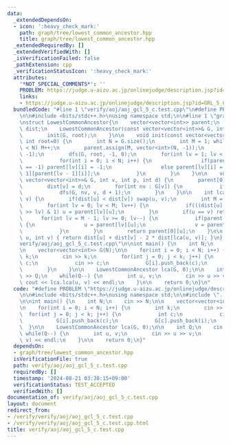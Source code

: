 ```yaml
---
data:
  _extendedDependsOn:
  - icon: ':heavy_check_mark:'
    path: graph/tree/lowest_common_ancestor.hpp
    title: graph/tree/lowest_common_ancestor.hpp
  _extendedRequiredBy: []
  _extendedVerifiedWith: []
  _isVerificationFailed: false
  _pathExtension: cpp
  _verificationStatusIcon: ':heavy_check_mark:'
  attributes:
    '*NOT_SPECIAL_COMMENTS*': ''
    PROBLEM: https://judge.u-aizu.ac.jp/onlinejudge/description.jsp?id=GRL_5_C&lang=ja
    links:
    - https://judge.u-aizu.ac.jp/onlinejudge/description.jsp?id=GRL_5_C&lang=ja
  bundledCode: "#line 1 \"verify/aoj/aoj_gcl_5_c.test.cpp\"\n#define PROBLEM \"https://judge.u-aizu.ac.jp/onlinejudge/description.jsp?id=GRL_5_C&lang=ja\"\
    \n\n#include <bits/stdc++.h>\nusing namespace std;\n\n#line 1 \"graph/tree/lowest_common_ancestor.hpp\"\
    \nstruct LowestCommonAncestor{\n    vector<vector<int>> parent;\n    vector<int>\
    \ dist;\n    LowestCommonAncestor(const vector<vector<int>>& G, int root=0) {\n\
    \        init(G, root);\n    }\n\n    void init(const vector<vector<int>>& G,\
    \ int root=0) {\n        int N = G.size();\n        int M = 1; while((1 << M)\
    \ < N) M++;\n        parent.assign(M, vector<int>(N, -1));\n        dist.assign(N,\
    \ -1);\n        dfs(G, root, -1, 0);\n        for(int lv = 1; lv < M; lv++) {\n\
    \            for(int i = 0; i < N; i++) {\n                if(parent[lv - 1][i]\
    \ == -1) parent[lv][i] = -1;\n                else parent[lv][i] = parent[lv -\
    \ 1][parent[lv - 1][i]];\n            }\n        }\n    }\n\n    void dfs(const\
    \ vector<vector<int>>& G, int v, int p, int d) {\n        parent[0][v] = p;\n\
    \        dist[v] = d;\n        for(int nv : G[v]) {\n            if(nv == p) continue;\n\
    \            dfs(G, nv, v, d + 1);\n        }\n    }\n\n    int lca(int u, int\
    \ v) {\n        if(dist[u] < dist[v]) swap(u, v);\n        int M = parent.size();\n\
    \        for(int lv = 0; lv < M; lv++) {\n            if(((dist[u] - dist[v])\
    \ >> lv) & 1) u = parent[lv][u];\n        }\n        if(u == v) return u;\n  \
    \      for(int lv = M - 1; lv >= 0; lv--) {\n            if(parent[lv][u] != parent[lv][v])\
    \ {\n                u = parent[lv][u];\n                v = parent[lv][v];\n\
    \            }\n        }\n        return parent[0][u];\n    }\n\n    int dist_bitween(int\
    \ u, int v) { return dist[u] + dist[v] - 2 * dist[lca(u, v)]; }\n};\n#line 7 \"\
    verify/aoj/aoj_gcl_5_c.test.cpp\"\n\nint main() {\n    int N;\n    cin >> N;\n\
    \n    vector<vector<int>> G(N);\n\n    for(int i = 0; i < N; i++) {\n        int\
    \ k;\n        cin >> k;\n        for(int j = 0; j < k; j++) {\n            int\
    \ c;\n            cin >> c;\n            G[i].push_back(c);\n            G[c].push_back(i);\n\
    \        }\n    }\n\n    LowestCommonAncestor lca(G, 0);\n\n    int Q;\n    cin\
    \ >> Q;\n    while(Q--) {\n        int u, v;\n        cin >> u >> v;\n       \
    \ cout << lca.lca(u, v) << endl;\n    }\n\n    return 0;\n}\n"
  code: "#define PROBLEM \"https://judge.u-aizu.ac.jp/onlinejudge/description.jsp?id=GRL_5_C&lang=ja\"\
    \n\n#include <bits/stdc++.h>\nusing namespace std;\n\n#include \"../../graph/tree/lowest_common_ancestor.hpp\"\
    \n\nint main() {\n    int N;\n    cin >> N;\n\n    vector<vector<int>> G(N);\n\
    \n    for(int i = 0; i < N; i++) {\n        int k;\n        cin >> k;\n      \
    \  for(int j = 0; j < k; j++) {\n            int c;\n            cin >> c;\n \
    \           G[i].push_back(c);\n            G[c].push_back(i);\n        }\n  \
    \  }\n\n    LowestCommonAncestor lca(G, 0);\n\n    int Q;\n    cin >> Q;\n   \
    \ while(Q--) {\n        int u, v;\n        cin >> u >> v;\n        cout << lca.lca(u,\
    \ v) << endl;\n    }\n\n    return 0;\n}"
  dependsOn:
  - graph/tree/lowest_common_ancestor.hpp
  isVerificationFile: true
  path: verify/aoj/aoj_gcl_5_c.test.cpp
  requiredBy: []
  timestamp: '2024-08-21 03:30:15+09:00'
  verificationStatus: TEST_ACCEPTED
  verifiedWith: []
documentation_of: verify/aoj/aoj_gcl_5_c.test.cpp
layout: document
redirect_from:
- /verify/verify/aoj/aoj_gcl_5_c.test.cpp
- /verify/verify/aoj/aoj_gcl_5_c.test.cpp.html
title: verify/aoj/aoj_gcl_5_c.test.cpp
---
```

